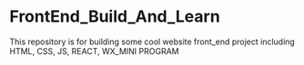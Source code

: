 # FrontEnd_Build_And_Learn
This repository is for building some cool website front_end project including HTML, CSS, JS, REACT, WX_MINI PROGRAM
